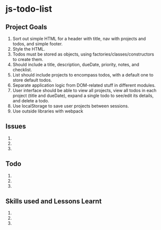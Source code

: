 # js-todo-list

## Project Goals

1. Sort out simple HTML for a header with title, nav with projects and todos, and simple footer.
1. Style the HTML.
1. Todos must be stored as objects, using factories/classes/constructors to create them.
1. Should include a title, description, dueDate, priority, notes, and checklist.
1. List should include projects to encompass todos, with a default one to store default todos.
1. Separate application logic from DOM-related stuff in different modules.
1. User interface should be able to view all projects, view all todos in each project (title and dueDate), expand a single todo to see/edit its details, and delete a todo.
1. Use localStorage to save user projects between sessions.
1. Use outside libraries with webpack

## Issues

1.
1.
1.

## Todo

1.
1.
1.

## Skills used and Lessons Learnt

1.
1.
1.
